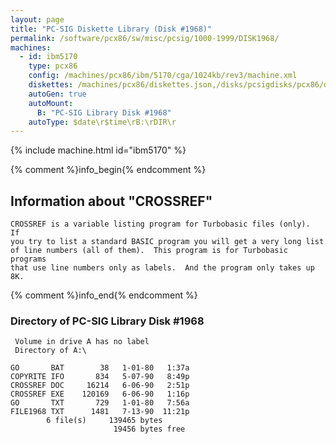 ```yaml
---
layout: page
title: "PC-SIG Diskette Library (Disk #1968)"
permalink: /software/pcx86/sw/misc/pcsig/1000-1999/DISK1968/
machines:
  - id: ibm5170
    type: pcx86
    config: /machines/pcx86/ibm/5170/cga/1024kb/rev3/machine.xml
    diskettes: /machines/pcx86/diskettes.json,/disks/pcsigdisks/pcx86/diskettes.json
    autoGen: true
    autoMount:
      B: "PC-SIG Library Disk #1968"
    autoType: $date\r$time\rB:\rDIR\r
---
```


{% include machine.html id="ibm5170" %}

{% comment %}info_begin{% endcomment %}

## Information about "CROSSREF"

    CROSSREF is a variable listing program for Turbobasic files (only).  If
    you try to list a standard BASIC program you will get a very long list
    of line numbers (all of them).  This program is for Turbobasic programs
    that use line numbers only as labels.  And the program only takes up
    8K.
{% comment %}info_end{% endcomment %}


### Directory of PC-SIG Library Disk #1968

     Volume in drive A has no label
     Directory of A:\

    GO       BAT        38   1-01-80   1:37a
    COPYRITE IFO       834   5-07-90   8:49p
    CROSSREF DOC     16214   6-06-90   2:51p
    CROSSREF EXE    120169   6-06-90   1:16p
    GO       TXT       729   1-01-80   7:56a
    FILE1968 TXT      1481   7-13-90  11:21p
            6 file(s)     139465 bytes
                           19456 bytes free

